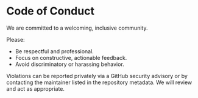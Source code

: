 # Code of Conduct

We are committed to a welcoming, inclusive community.

Please:
- Be respectful and professional.
- Focus on constructive, actionable feedback.
- Avoid discriminatory or harassing behavior.

Violations can be reported privately via a GitHub security advisory or by contacting the maintainer listed in the repository metadata. We will review and act as appropriate.

